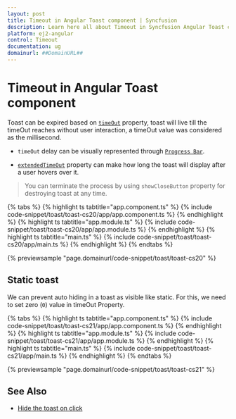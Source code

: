 ```yaml
---
layout: post
title: Timeout in Angular Toast component | Syncfusion
description: Learn here all about Timeout in Syncfusion Angular Toast component of Syncfusion Essential JS 2 and more.
platform: ej2-angular
control: Timeout 
documentation: ug
domainurl: ##DomainURL##
---
```


# Timeout in Angular Toast component

Toast can be expired based on [`timeOut`](https://ej2.syncfusion.com/angular/documentation/api/toast#timeout) property, toast will live till the timeOut reaches without user interaction, a timeOut value was considered as the millisecond.

* `timeOut` delay can be visually represented through [`Progress Bar`](./config#progress-bar).

* [`extendedTimeOut`](https://ej2.syncfusion.com/angular/documentation/api/toast#extendedtimeout) property can make how long the toast will display after a user hovers over it.

> You can terminate the process by using  `showCloseButton` property for destroying toast at any time.

{% tabs %}
{% highlight ts tabtitle="app.component.ts" %}
{% include code-snippet/toast/toast-cs20/app/app.component.ts %}
{% endhighlight %}
{% highlight ts tabtitle="app.module.ts" %}
{% include code-snippet/toast/toast-cs20/app/app.module.ts %}
{% endhighlight %}
{% highlight ts tabtitle="main.ts" %}
{% include code-snippet/toast/toast-cs20/app/main.ts %}
{% endhighlight %}
{% endtabs %}
  
{% previewsample "page.domainurl/code-snippet/toast/toast-cs20" %}

## Static toast

We can prevent auto hiding in a toast as visible like static. For this, we need to set zero (`0`) value in timeOut Property.

{% tabs %}
{% highlight ts tabtitle="app.component.ts" %}
{% include code-snippet/toast/toast-cs21/app/app.component.ts %}
{% endhighlight %}
{% highlight ts tabtitle="app.module.ts" %}
{% include code-snippet/toast/toast-cs21/app/app.module.ts %}
{% endhighlight %}
{% highlight ts tabtitle="main.ts" %}
{% include code-snippet/toast/toast-cs21/app/main.ts %}
{% endhighlight %}
{% endtabs %}
  
{% previewsample "page.domainurl/code-snippet/toast/toast-cs21" %}

## See Also

* [Hide the toast on click](./how-to/close-the-toast-with-click-tap/)